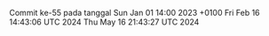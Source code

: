 Commit ke-55 pada tanggal Sun Jan 01 14:00 2023 +0100
Fri Feb 16 14:43:06 UTC 2024
Thu May 16 21:43:27 UTC 2024
